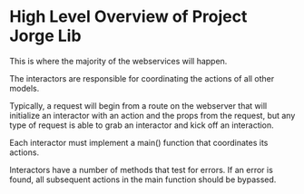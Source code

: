 # High Level Overview of Project Jorge Lib

This is where the majority of the webservices will happen.

The interactors are responsible for coordinating the actions of all other models.

Typically, a request will begin from a route on the webserver that will initialize an interactor with an action and the props from the request, but any type of request is able to grab an interactor and kick off an interaction.

Each interactor must implement a main() function that coordinates its actions. 

Interactors have a number of methods that test for errors. If an error is found, all subsequent actions in the main function should be bypassed.


